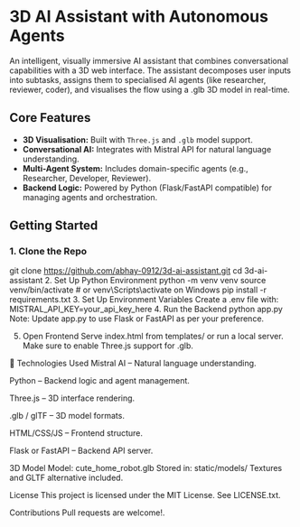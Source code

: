 # 3D AI Assistant with Autonomous Agents

An intelligent, visually immersive AI assistant that combines conversational capabilities with a 3D web interface. The assistant decomposes user inputs into subtasks, assigns them to specialised AI agents (like researcher, reviewer, coder), and visualises the flow using a .glb 3D model in real-time.

## Core Features

- **3D Visualisation:** Built with `Three.js` and `.glb` model support.
- **Conversational AI:** Integrates with Mistral API for natural language understanding.
- **Multi-Agent System:** Includes domain-specific agents (e.g., Researcher, Developer, Reviewer).
- **Backend Logic:** Powered by Python (Flask/FastAPI compatible) for managing agents and orchestration.


##  Getting Started

### 1. Clone the Repo
git clone https://github.com/abhay-0912/3d-ai-assistant.git
cd 3d-ai-assistant
2. Set Up Python Environment
python -m venv venv
source venv/bin/activate  # or venv\Scripts\activate on Windows
pip install -r requirements.txt
3. Set Up Environment Variables
Create a .env file with:
MISTRAL_API_KEY=your_api_key_here
4. Run the Backend
python app.py
Note: Update app.py to use Flask or FastAPI as per your preference.

5. Open Frontend
Serve index.html from templates/ or run a local server. Make sure to enable Three.js support for .glb.

🔧 Technologies Used
Mistral AI – Natural language understanding.

Python – Backend logic and agent management.

Three.js – 3D interface rendering.

.glb / glTF – 3D model formats.

HTML/CSS/JS – Frontend structure.

Flask or FastAPI – Backend API server.

3D Model
Model: cute_home_robot.glb
Stored in: static/models/
Textures and GLTF alternative included.

License
This project is licensed under the MIT License. See LICENSE.txt.

Contributions
Pull requests are welcome!.
